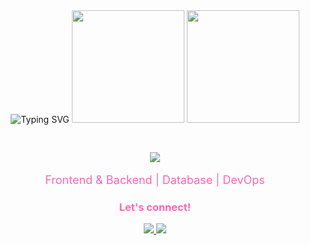 <div align="center">
  <img src="https://readme-typing-svg.demolab.com?font=Fira+Code&size=22&duration=4000&pause=1000&color=FF66B2&background=FFFFFF00&center=true&vCenter=true&width=500&lines=Welcome+to+my+space!;Coding+with+passion+💻" alt="Typing SVG" style="margin-bottom: 30px;"/>
  
  <img height="180em" src="https://github-readme-stats.vercel.app/api?username=yvmeli&show_icons=true&count_private=true&hide_title=true&hide=prs&theme=synthwave&border_color=e100ff&bg_color=000000&ring_color=00ff00&text_color=00ff00&icon_color=e100ff" />
  <img height="180em" src="https://github-readme-stats.vercel.app/api/top-langs/?username=yvmeli&layout=compact&theme=synthwave&hide_title=true&border_color=e100ff&bg_color=000000&text_color=00ff00&card_width=450" />

  <p>
    <img src="https://skillicons.dev/icons?i=html,css,js,python,cs,dotnet,mysql" />
  </p>
  <p style="font-size: 18px; color: #FF66B2;">Frontend & Backend | Database | DevOps</p>

  <h3 align="center" style="color: #FF66B2;">Let's connect!</h3>
  <p align="center">
    <a href="https://github.com/yvmeli">
      <img src="https://img.shields.io/badge/GitHub-Profile-FF66B2?style=flat-square&logo=github&logoColor=white"/>
    </a>
    <a href="https://linkedin.com/in/yameli">
      <img src="https://img.shields.io/badge/LinkedIn-Connect-FF66B2?style=flat-square&logo=linkedin&logoColor=white"/>
    </a>
  </p>
</div>

